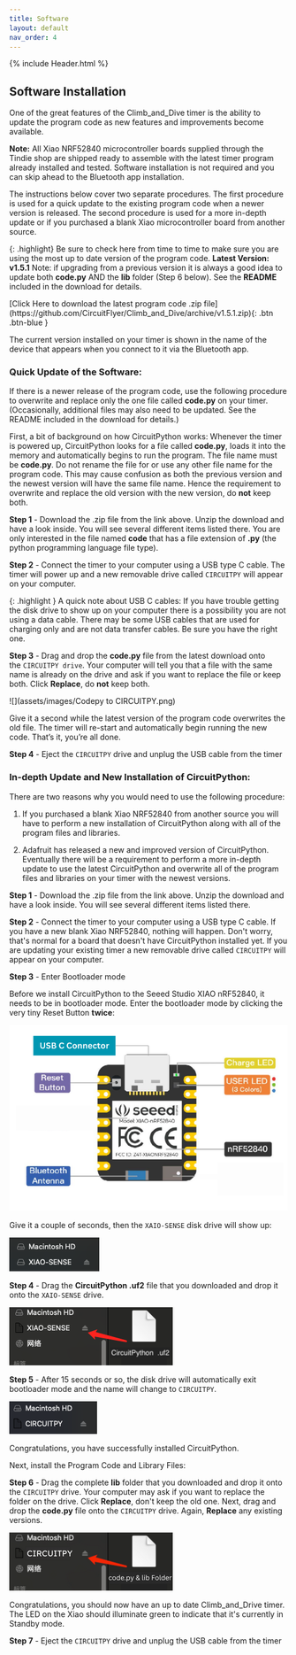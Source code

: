 ```yaml
---
title: Software
layout: default
nav_order: 4
---
```


{% include Header.html %}

## Software Installation ##

One of the great features of the Climb_and_Dive timer is the ability to update the program code as new features and improvements become available.

**Note:** All Xiao NRF52840 microcontroller boards supplied through the Tindie shop are shipped ready to assemble with the latest timer program already installed and tested.  Software installation is not required and you can skip ahead to the Bluetooth app installation.

The instructions below cover two separate procedures.  The first procedure is used for a quick update to the existing program code when a newer version is released.  The second procedure is used for a more in-depth update or if you purchased a blank Xiao microcontroller board from another source.

{: .highlight}
Be sure to check here from time to time to make sure you are using the most up to date version of the program code.  **Latest Version: v1.5.1**  Note: if upgrading from a previous version it is always a good idea to update both **code.py** AND the **lib** folder (Step 6 below).  See the **README** included in the download for details.

<span class="fs-6">
[Click Here to download the latest program code .zip file](https://github.com/CircuitFlyer/Climb_and_Dive/archive/v1.5.1.zip){: .btn .btn-blue }
</span>

The current version installed on your timer is shown in the name of the device that appears when you connect to it via the Bluetooth app.

### Quick Update of the Software: ###

If there is a newer release of the program code, use the following procedure to overwrite and replace only the one file called **code.py** on your timer.  (Occasionally, additional files may also need to be updated.  See the README included in the download for details.)

First, a bit of background on how CircuitPython works: Whenever the timer is powered up, CircuitPython looks for a file called **code.py**, loads it into the memory and automatically begins to run the program.  The file name must be **code.py**.  Do not rename the file for or use any other file name for the program code.  This may cause confusion as both the previous version and the newest version will have the same file name.  Hence the requirement to overwrite and replace the old version with the new version, do **not** keep both.

**Step 1** - Download the .zip file from the link above.  Unzip the download and have a look inside.  You will see several different items listed there.  You are only interested in the file named **code** that has a file extension of **.py** (the python programming language file type).

**Step 2** - Connect the timer to your computer using a USB type C cable.  The timer will power up and a new removable drive called `CIRCUITPY` will appear on your computer.

{: .highlight }
A quick note about USB C cables: If you have trouble getting the disk drive to show up on your computer there is a possibility you are not using a data cable.  There may be some USB cables that are used for charging only and are not data transfer cables.  Be sure you have the right one.

**Step 3** - Drag and drop the **code.py** file from the latest download onto the `CIRCUITPY drive`. Your computer will tell you that a file with the same name is already on the drive and ask if you want to replace the file or keep both. Click **Replace**, do **not** keep both.

![](assets/images/Codepy to CIRCUITPY.png)

Give it a second while the latest version of the program code overwrites the old file.  The timer will re-start and automatically begin running the new code.  That’s it, you’re all done.  

**Step 4** - Eject the `CIRCUITPY` drive and unplug the USB cable from the timer

### In-depth Update and New Installation of CircuitPython: ###

There are two reasons why you would need to use the following procedure:

1) If you purchased a blank Xiao NRF52840 from another source you will have to perform a new installation of CircuitPython along with all of the program files and libraries.

2) Adafruit has released a new and improved version of CircuitPython. Eventually there will be a requirement to perform a more in-depth update to use the latest CircuitPython and overwrite all of the program files and libraries on your timer with the newest versions.

**Step 1** - Download the .zip file from the link above.  Unzip the download and have a look inside.  You will see several different items listed there.

**Step 2** - Connect the timer to your computer using a USB type C cable.  If you have a new blank Xiao NRF52840, nothing will happen. Don't worry, that's normal for a board that doesn't have CircuitPython installed yet.  If you are updating your existing timer a new removable drive called `CIRCUITPY` will appear on your computer.

**Step 3** - Enter Bootloader mode<br>

Before we install CircuitPython to the Seeed Studio XIAO nRF52840, it needs to be in bootloader mode. Enter the bootloader mode by clicking the very tiny Reset Button **twice**:

![](assets/images/XiaoBle.png)

Give it a couple of seconds, then the `XAIO-SENSE` disk drive will show up:

![](assets/images/Xiao-sense.png)

**Step 4** - Drag the **CircuitPython .uf2** file that you downloaded and drop it onto the `XAIO-SENSE` drive.<br>

![](assets/images/Xiao-circuitpython.png)

**Step 5** - After 15 seconds or so, the disk drive will automatically exit bootloader mode and the name will change to `CIRCUITPY`.

![](assets/images/Xiao-circuitpy.png)

Congratulations, you have successfully installed CircuitPython.  

Next, install the Program Code and Library Files:

**Step 6** - Drag the complete **lib** folder that you downloaded and drop it onto the `CIRCUITPY` drive.  Your computer may ask if you want to replace the folder on the drive. Click **Replace**, don't keep the old one.  Next, drag and drop the **code.py** file onto the `CIRCUITPY` drive.  Again, **Replace** any existing versions.

![](assets/images/Code-circuitpy.png)

Congratulations, you should now have an up to date Climb_and_Drive timer.  The LED on the Xiao should illuminate green to indicate that it's currently in Standby mode.

**Step 7** - Eject the `CIRCUITPY` drive and unplug the USB cable from the timer
